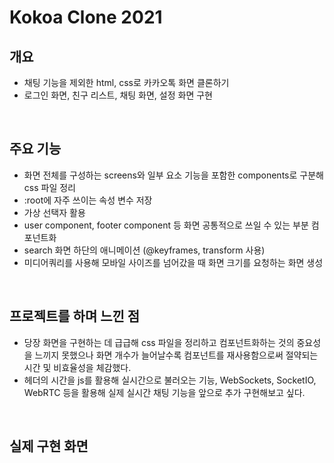 # Kokoa Clone 2021

## 개요

- 채팅 기능을 제외한 html, css로 카카오톡 화면 클론하기
- 로그인 화면, 친구 리스트, 채팅 화면, 설정 화면 구현
<br>

## 주요 기능

- 화면 전체를 구성하는 screens와 일부 요소 기능을 포함한 components로 구분해 css 파일 정리
- :root에 자주 쓰이는 속성 변수 저장
- 가상 선택자 활용
- user component, footer component 등 화면 공통적으로 쓰일 수 있는 부분 컴포넌트화
- search 화면 하단의 애니메이션 (@keyframes, transform 사용)
- 미디어쿼리를 사용해 모바일 사이즈를 넘어갔을 때 화면 크기를 요청하는 화면 생성
<br>

## 프로젝트를 하며 느낀 점

- 당장 화면을 구현하는 데 급급해 css 파일을 정리하고 컴포넌트화하는 것의 중요성을 느끼지 못했으나 화면 개수가 늘어날수록 컴포넌트를 재사용함으로써 절약되는 시간 및 비효율성을 체감했다.
- 헤더의 시간을 js를 활용해 실시간으로 불러오는 기능,  WebSockets, SocketIO, WebRTC 등을 활용해 실제 실시간 채팅 기능을 앞으로 추가 구현해보고 싶다. 
<br>

## 실제 구현 화면
